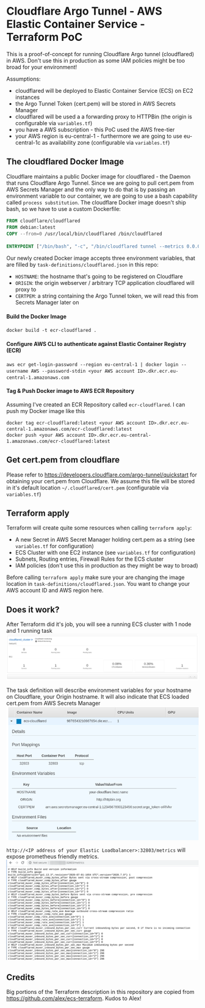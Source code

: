 # Cloudflare Argo Tunnel - AWS Elastic Container Service - Terraform PoC
This is a proof-of-concept for running Cloudflare Argo tunnel (cloudflared) in AWS. Don't use this in production as some IAM policies might be too broad for your environment!

Assumptions:
- cloudflared will be deployed to Elastic Container Service (ECS) on EC2 instances
- the Argo Tunnel Token (cert.pem) will be stored in AWS Secrets Manager
- cloudflared will be used a a forwarding proxy to HTTPBin (the origin is configurable via `variables.tf`)
- you have a AWS subscription - this PoC used the AWS free-tier
- your AWS region is eu-central-1 - furthermore we are going to use eu-central-1c as availability zone (configurable via `variables.tf`)

## The cloudflared Docker Image
Cloudflare maintains a public Docker image for cloudflared - the Daemon that runs Cloudflare Argo Tunnel. Since we are going to
pull cert.pem from AWS Secrets Manager and the only way to do that is by passing an environment variable to our container, we are
going to use a bash capability called `process substitution`. The cloudflare Docker image doesn't ship bash, so we have to
use a custom Dockerfile:

```Dockerfile
FROM cloudflare/cloudflared
FROM debian:latest
COPY --from=0 /usr/local/bin/cloudflared /bin/cloudflared

ENTRYPOINT ["/bin/bash", "-c", "/bin/cloudflared tunnel --metrics 0.0.0.0:32803 --hostname $HOSTNAME --url $ORIGIN --origincert <(echo \"$CERTPEM\")"]
```

Our newly created Docker image accepts three environment variables, that are filled by `task-definitions/cloudflared.json` in this repo:
- `HOSTNAME`: the hostname that's going to be registered on Cloudflare
- `ORIGIN`: the origin webserver / arbitrary TCP application cloudflared will proxy to
- `CERTPEM`: a string containing the Argo Tunnel token, we will read this from Secrets Manager later on

#### Build the Docker Image
`docker build -t ecr-cloudflared .`

#### Configure AWS CLI to authenticate against Elastic Container Registry (ECR)
`aws ecr get-login-password --region eu-central-1 | docker login --username AWS --password-stdin <your AWS account ID>.dkr.ecr.eu-central-1.amazonaws.com`

#### Tag & Push Docker image to AWS ECR Repository
Assuming I've created an ECR Repository called `ecr-cloudflared`. I can push my Docker image like this
```
docker tag ecr-cloudflared:latest <your AWS account ID>.dkr.ecr.eu-central-1.amazonaws.com/ecr-cloudflared:latest
docker push <your AWS account ID>.dkr.ecr.eu-central-1.amazonaws.com/ecr-cloudflared:latest
```

## Get cert.pem from cloudflare
Please refer to https://developers.cloudflare.com/argo-tunnel/quickstart for obtaining your cert.pem from Cloudflare. 
We assume this file will be stored in it's default location `~/.cloudflared/cert.pem` (configurable via `variables.tf`)

## Terraform apply
Terraform will create quite some resources when calling `terraform apply`:
- A new Secret in AWS Secret Manager holding cert.pem as a string (see `variables.tf` for configuration)
- ECS Cluster with one EC2 instance (see `variables.tf` for configuration)
- Subnets, Routing entries, Firewall Rules for the ECS cluster
- IAM policies (don't use this in production as they might be way to broad)

Before calling `terraform apply` make sure your are changing the image location in `task-definitions/cloudflared.json`. You
want to change your AWS account ID and AWS region here.

## Does it work?
After Terraform did it's job, you will see a running ECS cluster with 1 node and 1 running task
![ecs](img/ecs.png)

The task definition will describe environment variables for your hostname on Cloudflare, your Origin hostname. It will also
indicate that ECS loaded cert.pem from AWS Secrets Manager
![ecs](img/task-definition.png)

`http://<IP address of your Elastic Loadbalancer>:32803/metrics` will expose prometheus friendly metrics.
![ecs](img/metrics.png)

## Credits
Big portions of the Terraform description in this repository are copied from https://github.com/alex/ecs-terraform. Kudos to Alex!